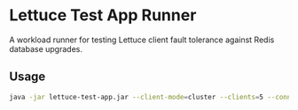 # Lettuce Test App Runner

A workload runner for testing Lettuce client fault tolerance against Redis database upgrades.

## Usage

```sh
java -jar lettuce-test-app.jar --client-mode=cluster --clients=5 --connections-per-client=20 --threads=100 --use-tls=true
```
